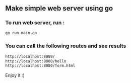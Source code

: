 #
#
#
##  Make simple web server using go

### To run web server, run :
```sh
go run main.go 
```

### You can call the following routes and see results 
```sh
http://localhost:8080/
http://localhost:8080/hello
http://localhost:8080/form.html
```


Enjoy it :)